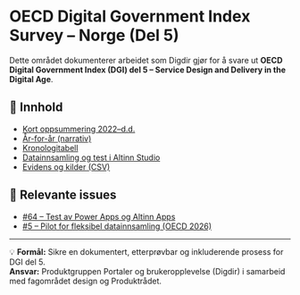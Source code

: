 # OECD Digital Government Index Survey – Norge (Del 5)

Dette området dokumenterer arbeidet som Digdir gjør for å svare ut **OECD Digital Government Index (DGI) del 5 – Service Design and Delivery in the Digital Age**.

## 📘 Innhold
- [Kort oppsummering 2022–d.d.](01_kort-oppsummering.md)
- [År-for-år (narrativ)](02_ar-for-ar.md)
- [Kronologitabell](03_kronologitabell.md)
- [Datainnsamling og test i Altinn Studio](04_datainnsamling-altinn-test.md)
- [Evidens og kilder (CSV)](evidence.csv)

## 📂 Relevante issues
- [#64 – Test av Power Apps og Altinn Apps](https://github.com/digdir/pg-portaler-og-brukeropplevelse/issues/64)
- [#5 – Pilot for fleksibel datainnsamling (OECD 2026)](https://github.com/digdir/pg-portaler-og-brukeropplevelse/issues/5)

---
💡 **Formål:** Sikre en dokumentert, etterprøvbar og inkluderende prosess for DGI del 5.  
**Ansvar:** Produktgruppen Portaler og brukeropplevelse (Digdir) i samarbeid med fagområdet design og Produktrådet.
